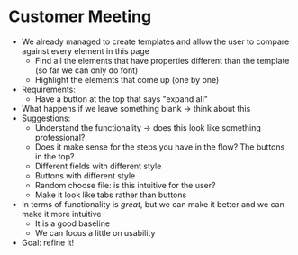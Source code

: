# Customer Meeting

- We already managed to create templates and allow the user to compare against every element in this page
  - Find all the elements that have properties different than the template (so far we can only do font)
  - Highlight the elements that come up (one by one)
- Requirements:
  - Have a button at the top that says "expand all"
- What happens if we leave something blank -> think about this
- Suggestions:
  - Understand the functionality -> does this look like something professional?
  - Does it make sense for the steps you have in the flow? The buttons in the top?
  - Different fields with different style
  - Buttons with different style
  - Random choose file: is this intuitive for the user?
  - Make it look like tabs rather than buttons
- In terms of functionality is _great_, but we can make it better and we can make it more intuitive
  - It is a good baseline
  - We can focus a little on usability
- Goal: refine it!
